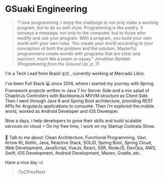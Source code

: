 # GSuaki Engineering

> "I love programming. I enjoy the challenge to not only make a working program,
> but to do so with style. Programming is like poetry. It conveys a message, not only
> to the computer, but to those who modify and use your program. With a program,
> you build your own world with your own rules. You create your world according
> to your conception of both the problem and the solution. Masterful programmers
> create worlds with programs that are clear and succinct, much like a poem or
> essay."
> <cite>Jonathan Bartlett (Programming from the Ground Up, p. 7)</cite>

I'm a Tech Lead from Brasil 🇧🇷 , currently working at Mercado Libre.

I've been Full Stack 💻 since 2014, where i started my journey with Spring Framework projects written in Java 7 for Server Side and a mix salad of ChaplinJs Controllers with BackboneJs MVVM structure as Client Side. Then I went through Java 8 and Spring Boot architecture, providing REST APIs for AngularJs applications to consume. Then i’m explored the mobile world, worked as Android Developer and iOS Developer.

Now a days, i help developers to grow their skills and build scalable services on cloud ⚡ On my free time, i work on my Startup Contrata Show.

💬 Talk to me about: Clean Architecture, Functional Programming, Vavr, Arrow Kt, Kotlin, Java, Reactive Stack, SOLID, Spring Boot, Spring Cloud, Web Development, JavaScript, VueJs, React, SSR, NodeJS, DevOps, AWS, Swift, iOS Development, Android Development, Maven, Gradle, etc..

Have a nice day =)

> :ToCPrevNext